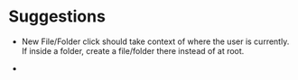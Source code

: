 # Suggestions

- New File/Folder click should take context of where the user is currently. If inside a folder, create a file/folder there instead of at root.

- 


<!-- -->

